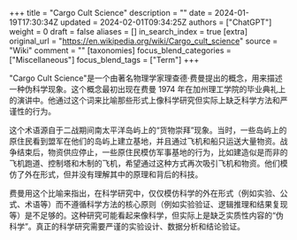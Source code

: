 +++
title = "Cargo Cult Science"
description = ""
date = 2024-01-19T17:30:34Z
updated = 2024-02-01T09:34:25Z
authors = ["ChatGPT"]
weight = 0
draft = false
aliases = []
in_search_index = true
[extra]
original_url = "https://en.wikipedia.org/wiki/Cargo_cult_science"
source = "Wiki"
comment = ""
[taxonomies]
focus_blend_categories = ["Miscellaneous"]
focus_blend_tags = ["Term"]
+++

"Cargo Cult Science"是一个由著名物理学家理查德·费曼提出的概念，用来描述一种伪科学现象。这个概念最初出现在费曼 1974 年在加州理工学院的毕业典礼上的演讲中。他通过这个词来比喻那些形式上像科学研究但实际上缺乏科学方法和严谨性的行为。

这个术语源自于二战期间南太平洋岛屿上的“货物崇拜”现象。当时，一些岛屿上的原住民看到盟军在他们的岛屿上建立基地，并且通过飞机和船只运送大量物资。战争结束后，物资供应停止，一些原住民模仿军事基地的行为，比如建造似是而非的飞机跑道、控制塔和木制的飞机，希望通过这种方式再次吸引飞机和物资。他们模仿了外在形式，但并没有理解其中的原理和背后的科技。

费曼用这个比喻来指出，在科学研究中，仅仅模仿科学的外在形式（例如实验、公式、术语等）而不遵循科学方法的核心原则（例如实验验证、逻辑推理和结果复现等）是不足够的。这种研究可能看起来像科学，但实际上是缺乏实质性内容的“伪科学”。真正的科学研究需要严谨的实验设计、数据分析和结论验证。
